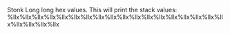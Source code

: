 Stonk
Long long hex values. This will print the stack values:
%llx%llx%llx%llx%llx%llx%llx%llx%llx%llx%llx%llx%llx%llx%llx%llx%llx%llx%llx%llx%llx%llx

